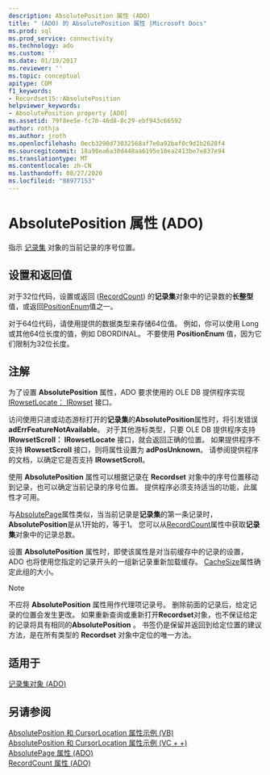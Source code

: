 ```yaml
---
description: AbsolutePosition 属性 (ADO)
title: " (ADO) 的 AbsolutePosition 属性 |Microsoft Docs"
ms.prod: sql
ms.prod_service: connectivity
ms.technology: ado
ms.custom: ''
ms.date: 01/19/2017
ms.reviewer: ''
ms.topic: conceptual
apitype: COM
f1_keywords:
- Recordset15::AbsolutePosition
helpviewer_keywords:
- AbsolutePosition property [ADO]
ms.assetid: 79f8ee5e-fc70-46d8-8c29-ebf943c66592
author: rothja
ms.author: jroth
ms.openlocfilehash: 0ecb3290d73032568af7e0a92baf0c9d1b2628f4
ms.sourcegitcommit: 18a98ea6a30d448aa6195e10ea2413be7e837e94
ms.translationtype: MT
ms.contentlocale: zh-CN
ms.lasthandoff: 08/27/2020
ms.locfileid: "88977153"
---
```

# <a name="absoluteposition-property-ado"></a>AbsolutePosition 属性 (ADO)
指示 [记录集](./recordset-object-ado.md) 对象的当前记录的序号位置。  
  
## <a name="settings-and-return-values"></a>设置和返回值  
 对于32位代码，设置或返回 ([RecordCount](./recordcount-property-ado.md)) 的**记录集**对象中的记录数的**长整型**值，或返回[PositionEnum](./positionenum.md)值之一。  
  
 对于64位代码，请使用提供的数据类型来存储64位值。 例如，你可以使用 Long 或其他64位长度的值，例如 DBORDINAL。 不要使用 **PositionEnum** 值，因为它们限制为32位长度。  
  
## <a name="remarks"></a>注解  
 为了设置 **AbsolutePosition** 属性，ADO 要求使用的 OLE DB 提供程序实现 [IRowsetLocate： IRowset](/previous-versions/windows/desktop/ms721190(v=vs.85)) 接口。  
  
 访问使用只进或动态游标打开的**记录集**的**AbsolutePosition**属性时，将引发错误**adErrFeatureNotAvailable**。 对于其他游标类型，只要 OLE DB 提供程序支持 **IRowsetScroll： IRowsetLocate** 接口，就会返回正确的位置。 如果提供程序不支持 **IRowsetScroll** 接口，则将属性设置为 **adPosUnknown**。 请参阅提供程序的文档，以确定它是否支持 **IRowsetScroll**。  
  
 使用 **AbsolutePosition** 属性可以根据记录在 **Recordset** 对象中的序号位置移动到记录，也可以确定当前记录的序号位置。 提供程序必须支持适当的功能，此属性才可用。  
  
 与[AbsolutePage](./absolutepage-property-ado.md)属性类似，当当前记录是**记录集**的第一条记录时， **AbsolutePosition**是从1开始的，等于1。 您可以从[RecordCount](./recordcount-property-ado.md)属性中获取**记录集**对象中的记录总数。  
  
 设置 **AbsolutePosition** 属性时，即使该属性是对当前缓存中的记录的设置，ADO 也将使用您指定的记录开头的一组新记录重新加载缓存。 [CacheSize](./cachesize-property-ado.md)属性确定此组的大小。  
  
> [!NOTE]
>  不应将 **AbsolutePosition** 属性用作代理项记录号。 删除前面的记录后，给定记录的位置会发生更改。 如果重新查询或重新打开**Recordset**对象，也不保证给定的记录将具有相同的**AbsolutePosition** 。 书签仍是保留并返回到给定位置的建议方法，是在所有类型的 **Recordset** 对象中定位的唯一方法。  
  
## <a name="applies-to"></a>适用于  
 [记录集对象 (ADO)](./recordset-object-ado.md)  
  
## <a name="see-also"></a>另请参阅  
 [AbsolutePosition 和 CursorLocation 属性示例 (VB) ](./absoluteposition-and-cursorlocation-properties-example-vb.md)   
 [AbsolutePosition 和 CursorLocation 属性示例 (VC + +) ](./absoluteposition-and-cursorlocation-properties-example-vc.md)   
 [AbsolutePage 属性 (ADO) ](./absolutepage-property-ado.md)   
 [RecordCount 属性 (ADO)](./recordcount-property-ado.md)